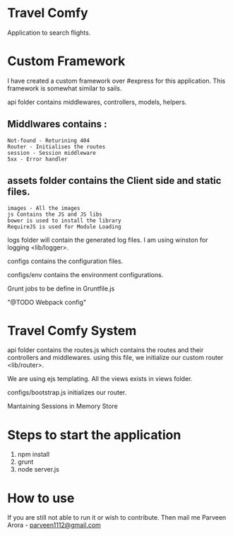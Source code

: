 # Travel Comfy

Application to search flights.

# Custom Framework

I have created a custom framework over #express for this application. This framework is somewhat similar to sails.

api folder contains middlewares, controllers, models, helpers.

## Middlwares contains :
    Not-found - Returining 404
    Router - Initialises the routes
    session - Session middleware
    5xx - Error handler
  
## assets folder contains the Client side and static files.
    images - All the images
    js Contains the JS and JS libs
    bower is used to install the library
    RequireJS is used for Module Loading

logs folder will contain the generated log files. I am using winston for logging <lib/logger>.

configs contains the configuration files.

configs/env contains the environment configurations.

Grunt jobs to be define in Gruntfile.js

"@TODO Webpack config"

# Travel Comfy System

api folder contains the routes.js which contains the routes and their controllers and middlewares. using this file, we initialize our custom router <lib/router>.

We are using ejs templating. All the views exists in views folder.

configs/bootstrap.js initializes our router.

Mantaining Sessions in Memory Store


# Steps to start the application
1. npm install
2. grunt
3. node server.js

# How to use


If you are still not able to run it or wish to contribute. Then mail me
    Parveen Arora - <a href="mailto:parveen1112@gmail.com">parveen1112@gmail.com</a>